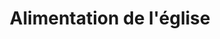 ---
title: "Alimentation de l'église"
url: /lagardelle-sur-leze/alimentation-de-leglise/
shop: Lebensmittel
---